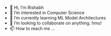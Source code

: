 - 👋 Hi, I’m Rishabh
- 👀 I’m interested in Computer Science
- 🌱 I’m currently learning ML Model Architectures
- 💞️ I’m looking to collaborate on anything. hmu!
- 📫 How to reach me ...

<!---
rishlol/rishlol is a ✨ special ✨ repository because its `README.md` (this file) appears on your GitHub profile.
You can click the Preview link to take a look at your changes.
--->
